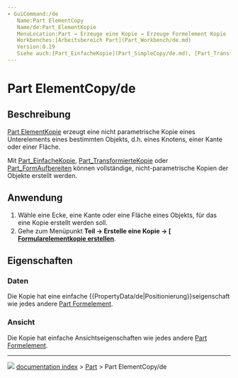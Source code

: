```yaml
---
- GuiCommand:/de
   Name:Part ElementCopy
   Name/de:Part_ElementKopie
   MenuLocation:Part → Erzeuge eine Kopie → Erzeuge Formelement Kopie
   Workbenches:[Arbeitsbereich Part](Part_Workbench/de.md)
   Version:0.19
   Siehe auch:[Part_EinfacheKopie](Part_SimpleCopy/de.md), [Part_TransformierteKopie](Part_TransformedCopy/de.md), [Part_FormAufbereiten](Part_RefineShape/de.md)
---
```


# Part ElementCopy/de



## Beschreibung

[Part ElementKopie](Part_ElementCopy/de.md) erzeugt eine nicht parametrische Kopie eines Unterelements eines bestimmten Objekts, d.h. eines Knotens, einer Kante oder einer Fläche.

Mit [Part_EinfacheKopie](Part_SimpleCopy/de.md), [Part_TransformierteKopie](Part_TransformedCopy/de.md) oder [Part_FormAufbereiten](Part_RefineShape/de.md) können vollständige, nicht-parametrische Kopien der Objekte erstellt werden.



## Anwendung

1.  Wähle eine Ecke, eine Kante oder eine Fläche eines Objekts, für das eine Kopie erstellt werden soll.
2.  Gehe zum Menüpunkt **Teil → Erstelle eine Kopie → [<img src=images/Part_ElementCopy.svg style="width:16px"> [Formularelementkopie erstellen](Part_ElementCopy/de.md)**.



## Eigenschaften



### Daten

Die Kopie hat eine einfache {{PropertyData/de|Positionierung}}seigenschaft wie jedes andere [Part Formelement](Part_Feature/de.md).



### Ansicht

Die Kopie hat einfache Ansichtseigenschaften wie jedes andere [Part Formelement](Part_Feature/de.md).



---
![](images/Button_right.svg) [documentation index](../README.md) > [Part](Part_Workbench.md) > Part ElementCopy/de
